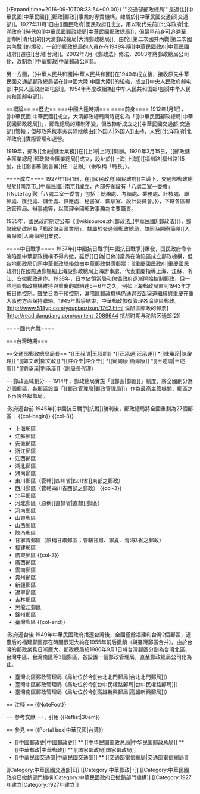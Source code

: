 {{Expand|time=2016-09-10T08:33:54+00:00}}
'''交通部郵政總局'''是過往[[中華民國|中華民國]][[郵政|郵政]]事業的專責機構，隸屬於[[中華民國交通部|交通部]]。1927年11月1日由[[國民政府|國民政府]]成立，用以取代先前[[北洋政府|北洋政府]]時代的[[中華民國郵政總局|中華民國郵政總局]]，但最早前身可追溯至[[清朝|清代]]的[[大清郵政總局|大清郵政總局]]。由於[[第二次國共內戰|第二次國共內戰]]的爆發，一部份郵政總局的人員在在1949年隨[[中華民國政府|中華民國政府]]遷往[[台灣|台灣]]。2002年7月《郵政法》修法，2003年將郵政總局公司化，改制為[[中華郵政|中華郵政公司]]。

另一方面，[[中華人民共和國|中華人民共和國]]在1949年成立後，接收原先中華民國交通部郵政總局留在[[中國大陸|中國大陸]]的組織，成立[[中央人民政府邮电部|中央人民政府邮电部]]。1954年再度改組為[[中华人民共和国邮电部|中华人民共和国邮电部]]。

==概論==
==歷史==
===中國大陸時期===
====前身====
1912年1月1日，[[中華民國|中華民國]]成立，大清郵政總局同時更名為「[[中華民國郵政總局|中華民國郵政總局]]」，郵政總局的建制不變，但改隸新成立之[[中華民國交通部|交通部]]管轄；但邮政系统事务实际继续由[[外国人|外国人]]主持，未受[[北洋政府|北洋政府]]實際管理和運營。

1919年，郵政[[金融|儲金業務]]在[[上海|上海]]開辦。1920年3月15日，[[郵政儲金匯業總局|郵政儲金匯業總局]]成立，設址於[[上海|上海]][[福州路|福州路]]5號，由[[劉書蕃|劉書蕃]]任「总辦」（後改稱「局長」）。

====成立====
1927年11月1日，在[[國民政府|國民政府]]主導下，交通部郵政總局於[[南京市_(中華民國)|南京]]成立，內部先後設有「八處二室一委會」{{NoteTag|該「八處二室一委會」包括：總務處、考績處、業務處、計核處、聯郵處、匯兌處、儲金處、供應處、秘書室、觀察室、設計委員會。}}，下轄各區郵政管理局、辦事處等，以管理全國郵政事務為主要職責。

1935年，國民政府制定公布《[[wikisource:zh:郵政法_(中華民國)|郵政法]]》，郵儲總局改制為「郵政儲金匯業局」，隸屬於交通部郵政總局，並同時開辦簡易[[人壽保險|人壽保險]]業務。

====中日戰爭====
1937年[[中國抗日戰爭|中國抗日戰爭]]爆發，国民政府命令淪陷區中華郵政機構不得内撤，雖然[[日偽|日偽]]當局在淪陷區成立郵政機構，但各地郵政局仍同中華郵政聯絡並由中華郵政供應郵票；[[重慶國民政府|重慶國民政府]]在國際通郵樞紐上海設郵政總局上海辦事處，代表重慶指導上海、江蘇、浙江、安徽郵政運作。1938年，日本佔領當局和傀儡政府逐漸開始控制郵政，但一些地區郵政機構維持與重慶的聯絡達5－6年之久，例如上海郵政局直到1943年才被日偽控制。雖受日偽干預控制，淪陷區郵政機構仍通過密函渠道繼續與重慶在重大事務方面保持聯絡。1945年戰爭結束，中華郵政恢復管理各淪陷區郵政。<ref>[http://www.518yp.com/youpiaozixun/1742.html 淪陷區郵政的郵票]</ref><ref>[http://read.dangdang.com/content_2089644 抗战时期与沦陷区通邮(2)]</ref>

====國共內戰====

===台灣時期===

==交通部郵政總局局長==
*[[王叔朋|王叔朋]]
*[[汪承運|汪承運]]
*[[陳瓊玲|陳瓊玲]]
*[[鄭文政|鄭文政]]
*[[許介圭|許介圭]]
*[[簡爾康|簡爾康]]
*[[王述調|王述調]]
*[[劉承漢|劉承漢]]（副局長代理）

==郵政區域劃分==
1914年，郵政總局實施「[[郵區|郵區]]」制度，將全國劃分為21個郵區，各郵區設置「[[郵政管理局|郵政管理局]]」作為最高主管機關，郵區之下再設各級郵局。

;政府遷台前
1945年[[中國抗日戰爭|抗戰]]勝利後，郵政總局將全國重劃為27個郵區：
{{col-begin}}
{{col-3}}
* 上海郵區
* 江蘇郵區
* 安徽郵區
* 浙江郵區
* 江西郵區
* 湖北郵區
* 湖南郵區
* 東川郵區（管轄[[四川省|四川省]]東部之郵政）
* 西川郵區（管轄四川省西部之郵政）
{{col-3}}
* 北平郵區
* 河北郵區（原稱[[直隸省|直隸]]郵區）
* 河南郵區
* 山東郵區
* 山西郵區
* 陝西郵區
* 甘寧青郵區（原稱甘肅郵區；管轄甘肅、寧夏、青海3省之郵政）
* 福建郵區
* 廣東郵區
{{col-3}}
* 廣西郵區
* 雲南郵區
* 貴州郵區
* 新疆郵區
* 遼寧郵區
* 吉林郵區
* 黑龍江郵區
* 錦州郵區
* 臺灣郵區
{{col-end}}

;政府遷台後
1949年中華民國政府播遷台灣後，全國僅餘福建和台灣2個郵區，遷臺后的福建郵區存在時間很短大約在1955年前后撤銷（與臺灣郵區合并）。由於台灣的郵政業務日漸龐大，郵政總局於1980年9月1日將台灣郵區分割為台灣北區、台灣中區、台灣南區等3個郵區，各設置一個郵政管理局，直至郵政總局公司化為止。

* 臺灣北區郵政管理局（局址位於今[[台北北門郵局|台北北門郵局]]）
* 臺灣中區郵政管理局（局址位於今[[台中民權路郵局|台中民權路郵局]]）
* 臺灣南區郵政管理局（局址位於今[[高雄新興郵局|高雄新興郵局]]）

== 注释 ==
{{NoteFoot}}

== 参考文献 ==
; 引用
{{Reflist|30em}}

== 參見 ==
{{Portal box|中華民國|台湾}}
* [[中國郵政史|中國郵政史]]
** [[中华民国邮政总局|中华民国邮政总局]]
** [[中華郵政|中華郵政]]
** [[国家邮政局|国家邮政局]]
* [[中華民國交通部|中華民國交通部]]
** [[交通部電信總局|交通部電信總局]]

[[Category:中華民國交通部|E]]
[[Category:中華郵政|+]]
[[Category:中華民國政府已撤銷部門機構|Category:中華民國政府已撤銷部門機構]]
[[Category:1927年建立|Category:1927年建立]]